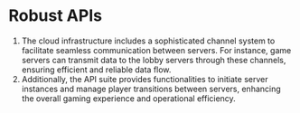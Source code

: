 # Robust APIs

1. The cloud infrastructure includes a sophisticated channel system to facilitate seamless communication between servers. For instance, game servers can transmit data to the lobby servers through these channels, ensuring efficient and reliable data flow.
2. Additionally, the API suite provides functionalities to initiate server instances and manage player transitions between servers, enhancing the overall gaming experience and operational efficiency.